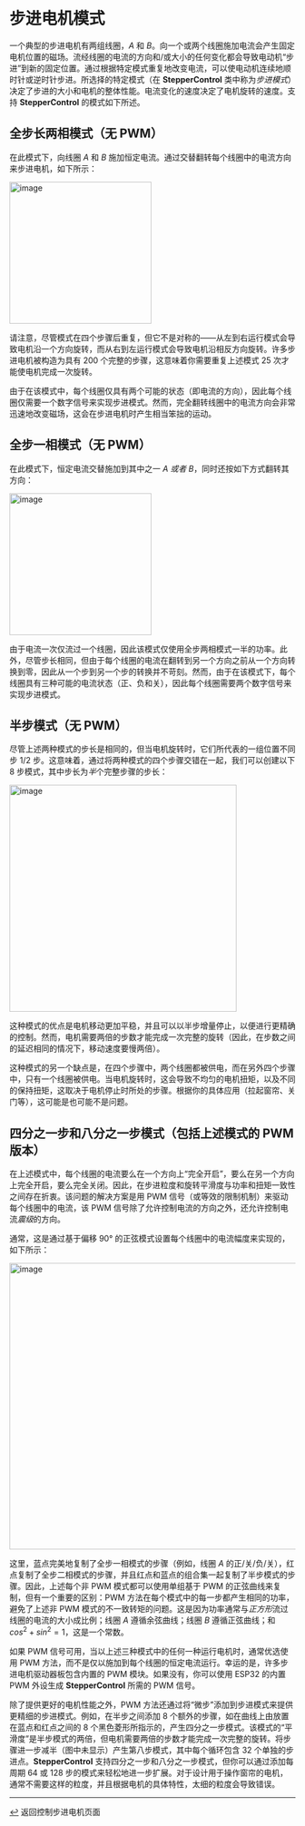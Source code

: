 <!--  原文时间：2023.7.1,翻译时间：2024.5.7，校对时间：2024.6.26  -->

# 步进电机模式

一个典型的步进电机有两组线圈，*A* 和 *B*。向一个或两个线圈施加电流会产生固定电机位置的磁场。流经线圈的电流的方向和/或大小的任何变化都会导致电动机“步进”到新的固定位置。通过根据特定模式重复地改变电流，可以使电动机连续地顺时针或逆时针步进。所选择的特定模式（在 **StepperControl** 类中称为*步进模式*）决定了步进的大小和电机的整体性能。电流变化的速度决定了电机旋转的速度。支持 **StepperControl** 的模式如下所述。

## 全步长两相模式（无 PWM）

在此模式下，向线圈 *A* 和 *B* 施加恒定电流。通过交替翻转每个线圈中的电流方向来步进电机，如下所示：

<img width="250" alt="image" src="https://github.com/HomeSpan/HomeSpan/assets/68477936/8bea7031-7325-4ded-8ebd-5554d8f1e13d"><br>

请注意，尽管模式在四个步骤后重复，但它不是对称的——从左到右运行模式会导致电机沿一个方向旋转，而从右到左运行模式会导致电机沿相反方向旋转。许多步进电机被构造为具有 200 个完整的步骤，这意味着你需要重复上述模式 25 次才能使电机完成一次旋转。

由于在该模式中，每个线圈仅具有两个可能的状态（即电流的方向），因此每个线圈仅需要一个数字信号来实现步进模式。然而，完全翻转线圈中的电流方向会非常迅速地改变磁场，这会在步进电机时产生相当笨拙的运动。

## 全步一相模式（无 PWM）

在此模式下，恒定电流交替施加到其中之一 *A* *或者* *B*，同时还按如下方式翻转其方向：

<img width="250" alt="image" src="https://github.com/HomeSpan/HomeSpan/assets/68477936/cbf2fea5-072e-4fef-9231-504bb483b0c0"><br>

由于电流一次仅流过一个线圈，因此该模式仅使用全步两相模式一半的功率。此外，尽管步长相同，但由于每个线圈的电流在翻转到另一个方向之前从一个方向转换到零，因此从一个步到另一个步的转换并不苛刻。然而，由于在该模式下，每个线圈具有三种可能的电流状态（正、负和关），因此每个线圈需要两个数字信号来实现步进模式。

## 半步模式（无 PWM）

尽管上述两种模式的步长是相同的，但当电机旋转时，它们所代表的一组位置不同步 1/2 步。这意味着，通过将两种模式的四个步骤交错在一起，我们可以创建以下 8 步模式，其中步长为*半*个完整步骤的步长：
      
<img width="400" alt="image" src="https://github.com/HomeSpan/HomeSpan/assets/68477936/ec317c77-fbd9-4641-9d50-d822b477c9ec"><br>

这种模式的优点是电机移动更加平稳，并且可以以半步增量停止，以便进行更精确的控制。然而，电机需要两倍的步数才能完成一次完整的旋转（因此，在步数之间的延迟相同的情况下，移动速度要慢两倍）。

这种模式的另一个缺点是，在四个步骤中，两个线圈都被供电，而在另外四个步骤中，只有一个线圈被供电。当电机旋转时，这会导致不均匀的电机扭矩，以及不同的保持扭矩，这取决于电机停止时所处的步骤。根据你的具体应用（拉起窗帘、关门等），这可能是也可能不是问题。

## 四分之一步和八分之一步模式（包括上述模式的 PWM 版本）

在上述模式中，每个线圈的电流要么在一个方向上“完全开启”，要么在另一个方向上完全开启，要么完全关闭。因此，在步进粒度和旋转平滑度与功率和扭矩一致性之间存在折衷。该问题的解决方案是用 PWM 信号（或等效的限制机制）来驱动每个线圈中的电流，该 PWM 信号除了允许控制电流的方向之外，还允许控制电流*震级*的方向。

通常，这是通过基于偏移 90° 的正弦模式设置每个线圈中的电流幅度来实现的，如下所示：

<img width="505" alt="image" src="https://github.com/HomeSpan/HomeSpan/assets/68477936/75a6176b-b5b4-4b85-a394-a4d6e1f9bf3d"><br>

这里，蓝点完美地复制了全步一相模式的步骤（例如，线圈 *A* 的正/关/负/关），红点复制了全步二相模式的步骤，并且红点和蓝点的组合集一起复制了半步模式的步骤。因此，上述每个非 PWM 模式都可以使用单组基于 PWM 的正弦曲线来复制，但有一个重要的区别：PWM 方法在每个模式中的每一步都产生相同的功率，避免了上述非 PWM 模式的不一致转矩的问题。这是因为功率通常与*正方形*流过线圈的电流的大小成比例；线圈 *A* 遵循余弦曲线；线圈 *B* 遵循正弦曲线；和 $cos^2+sin^2=1$，这是一个常数。

如果 PWM 信号可用，当以上述三种模式中的任何一种运行电机时，通常优选使用 PWM 方法，而不是仅以施加到每个线圈的恒定电流运行。幸运的是，许多步进电机驱动器板包含内置的 PWM 模块。如果没有，你可以使用 ESP32 的内置 PWM 外设生成 **StepperControl** 所需的 PWM 信号。

除了提供更好的电机性能之外，PWM 方法还通过将“微步”添加到步进模式来提供更精细的步进模式。例如，在半步之间添加 8 个额外的步骤，如在曲线上由放置在蓝点和红点之间的 8 个黑色菱形所指示的，产生四分之一步模式。该模式的“平滑度”是半步模式的两倍，但电机需要两倍的步数才能完成一次完整的旋转。将步骤进一步减半（图中未显示）产生第八步模式，其中每个循环包含 32 个单独的步进点。**StepperControl** 支持四分之一步和八分之一步模式，但你可以通过添加每周期 64 或 128 步的模式来轻松地进一步扩展。对于设计用于操作窗帘的电机，通常不需要这样的粒度，并且根据电机的具体特性，太细的粒度会导致错误。

---

[↩️](Stepper.md) 返回控制步进电机页面
